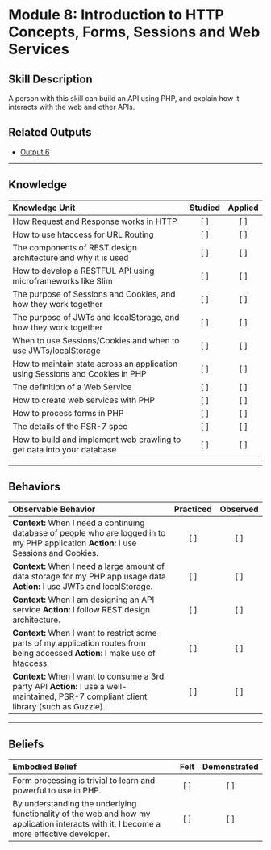 # Module 8:   Introduction to HTTP Concepts, Forms, Sessions and Web Services

## Skill Description
A person with this skill can build an API using PHP, and explain how it interacts with the web and other APIs. 



## Related Outputs
- [Output 6](www.link.com)


----------
## Knowledge


| Knowledge Unit   |      Studied      | Applied |
|:-------------|:------------------:|:--------:|
| How Request and Response works in HTTP | [ ] | [ ] |
| How to use htaccess for URL Routing | [ ] | [ ] |
| The components of REST design architecture and why it is used | [ ] | [ ] |
| How to develop a RESTFUL API using microframeworks like Slim | [ ] | [ ] |
| The purpose of Sessions and Cookies, and how they work together | [ ] | [ ] |
| The purpose of JWTs and localStorage, and how they work together | [ ] | [ ] |
| When to use Sessions/Cookies and when to use JWTs/localStorage | [ ] | [ ] |
| How to maintain state across an application using Sessions and Cookies in PHP | [ ] | [ ] |
| The definition of a Web Service | [ ] | [ ] |
| How to create web services with PHP | [ ] | [ ] |
| How to process forms in PHP | [ ] | [ ] |
| The details of the PSR-7 spec | [ ] | [ ] |
| How to build and implement web crawling to get data into your database | [ ] | [ ] |

----------


## Behaviors

| Observable Behavior   |      Practiced      | Observed |
|:-------------|:------------------:|:--------:|
| **Context:** When I need a continuing database of people who are logged in to my PHP application **Action:**  I use Sessions and Cookies.| [ ] | [ ]  |
| **Context:** When I need a large amount of data storage for my PHP app usage data **Action:**  I use JWTs and localStorage.| [ ] | [ ]  |
| **Context:**  When I am designing an API service **Action:** I follow REST design architecture. |   [ ]   |   [ ] |
| **Context:**  When I want to restrict some parts of my application routes from being accessed **Action:** I make use of htaccess. |   [ ]   |   [ ] |
| **Context:**  When I want to consume a 3rd party API **Action:** I use a well-maintained, PSR-7 compliant client library (such as Guzzle).  |   [ ]   |   [ ] |


----------


## Beliefs


| Embodied Belief   |      Felt      | Demonstrated |
|:-------------|:------------------:|:--------:|
| Form processing is trivial to learn and powerful to use in PHP. |   [ ]   |   [ ] |
| By understanding the underlying functionality of the web and how my application interacts with it, I become a more effective developer. |   [ ]   |   [ ] |
